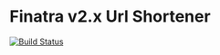 # Finatra v2.x Url Shortener

[![Build Status](https://travis-ci.org/rafax/finush.svg)](https://travis-ci.org/rafax/finush)
